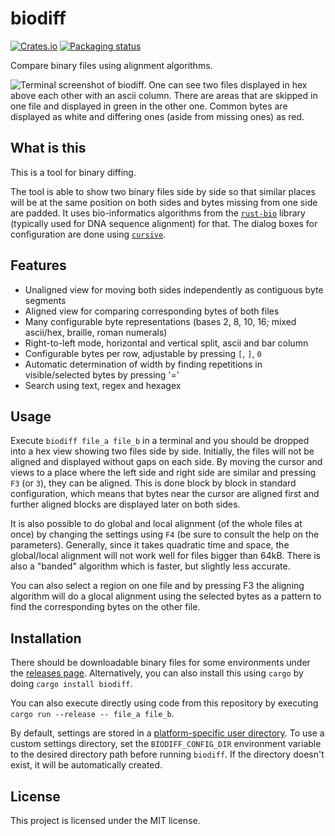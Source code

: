 biodiff
=======

[![Crates.io](https://img.shields.io/crates/v/biodiff)](https://crates.io/crates/biodiff)
[![Packaging status](https://repology.org/badge/tiny-repos/biodiff.svg)](https://repology.org/project/biodiff/versions)

Compare binary files using alignment algorithms.

![Terminal screenshot of biodiff. One can see two files displayed in hex above each other with an ascii column. There are areas that are skipped in one file and displayed in green in the other one. Common bytes are displayed as white and differing ones (aside from missing ones) as red.](https://user-images.githubusercontent.com/54916925/123559715-fda1aa80-d79d-11eb-8bcd-90316e388e48.png)

What is this
------------
This is a tool for binary diffing.

The tool is able to show two binary files side by side so that similar places will be at the same position on both sides
and bytes missing from one side are padded.
It uses bio-informatics algorithms from the [`rust-bio`](https://rust-bio.github.io/) library (typically used for DNA sequence alignment) for that.
The dialog boxes for configuration are done using [`cursive`](https://github.com/gyscos/cursive).

Features
--------
* Unaligned view for moving both sides independently as contiguous byte segments
* Aligned view for comparing corresponding bytes of both files
* Many configurable byte representations (bases 2, 8, 10, 16; mixed ascii/hex, braille, roman numerals)
* Right-to-left mode, horizontal and vertical split, ascii and bar column
* Configurable bytes per row, adjustable by pressing `[`, `]`, `0`
* Automatic determination of width by finding repetitions in visible/selected bytes by pressing '='
* Search using text, regex and hexagex

Usage
-----
Execute `biodiff file_a file_b` in a terminal and you should be dropped into a hex view showing two files side by side.
Initially, the files will not be aligned and displayed without gaps on each side.
By moving the cursor and views to a place where the left side and right side are similar and pressing `F3` (or `3`), they can be aligned.
This is done block by block in standard configuration, which means that bytes near the cursor are aligned first and further aligned blocks are displayed later on both sides.

It is also possible to do global and local alignment (of the whole files at once) by changing the settings using `F4` (be sure to consult the help on the parameters).
Generally, since it takes quadratic time and space, the global/local alignment will not work well for files bigger than 64kB.
There is also a "banded" algorithm which is faster, but slightly less accurate.

You can also select a region on one file and by pressing F3 the aligning algorithm will do a glocal alignment using the selected bytes as a pattern to find the corresponding bytes on the other file.

Installation
------------
There should be downloadable binary files for some environments under the [releases page](https://github.com/8051Enthusiast/biodiff/releases).
Alternatively, you can also install this using `cargo` by doing `cargo install biodiff`.

You can also execute directly using code from this repository by executing `cargo run --release -- file_a file_b`.

By default, settings are stored in a [platform-specific user directory](https://github.com/dirs-dev/dirs-rs#Features).
To use a custom settings directory, set the `BIODIFF_CONFIG_DIR` environment variable to the desired directory path before running `biodiff`.
If the directory doesn't exist, it will be automatically created.

License
-------
This project is licensed under the MIT license.
